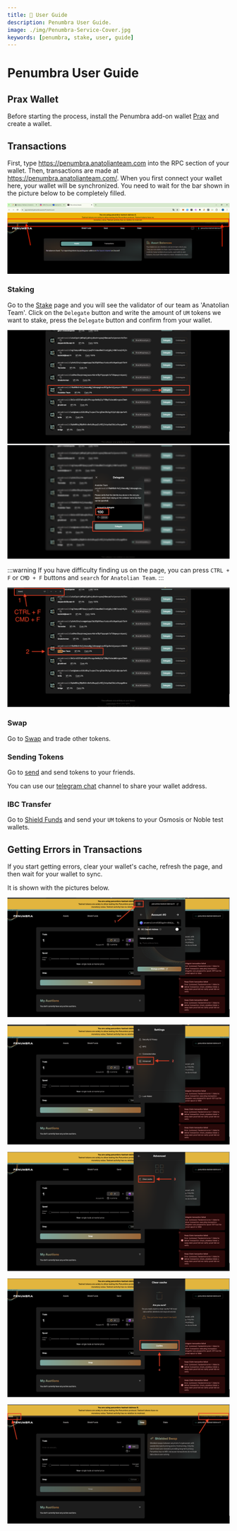 ```yaml
---
title: 👤 User Guide
description: Penumbra User Guide.
image: ./img/Penumbra-Service-Cover.jpg
keywords: [penumbra, stake, user, guide]
---
```


# Penumbra User Guide

## Prax Wallet

Before starting the process, install the Penumbra add-on wallet [Prax](https://chromewebstore.google.com/detail/prax-wallet/lkpmkhpnhknhmibgnmmhdhgdilepfghe) and create a wallet.

## Transactions

First, type https://penumbra.anatolianteam.com into the RPC section of your wallet.
Then, transactions are made at https://penumbra.anatolianteam.com/. When you first connect your wallet here, your wallet will be synchronized. You need to wait for the bar shown in the picture below to be completely filled.

![User Guide 4](./img/user-guide-4.png)


### Staking

Go to the [Stake](https://penumbra.anatolianteam.com/#/staking) page and you will see the validator of our team as 'Anatolian Team'. Click on the `Delegate` button and write the amount of `UM` tokens we want to stake, press the `Delegate` button and confirm from your wallet.

![User Guide 1](./img/user-guide-1.png)
![User Guide 2](./img/user-guide-2.png)

:::warning
If you have difficulty finding us on the page, you can press `CTRL + F` or `CMD + F` buttons and `search` for `Anatolian Team`.
:::

![User Guide 3](./img/user-guide-3.png)

### Swap

Go to [Swap](https://penumbra.anatolianteam.com/#/swap) and trade other tokens.

### Sending Tokens
Go to [send](https://penumbra.anatolianteam.com/#/send) and send tokens to your friends.

You can use our [telegram chat](https://t.me/AnatolianTeam) channel to share your wallet address.

### IBC Transfer

Go to [Shield Funds](https://penumbra.anatolianteam.com/#/ibc) and send your `UM` tokens to your Osmosis or Noble test wallets.

## Getting Errors in Transactions

If you start getting errors, clear your wallet's cache, refresh the page, and then wait for your wallet to sync.

It is shown with the pictures below.

![Error 1](./img/network-error-1.png)

![Error 2](./img/network-error-2.png)

![Error 3](./img/network-error-3.png)

![Error 4](./img/network-error-4.png)

![Error 5](./img/network-error-5.png)